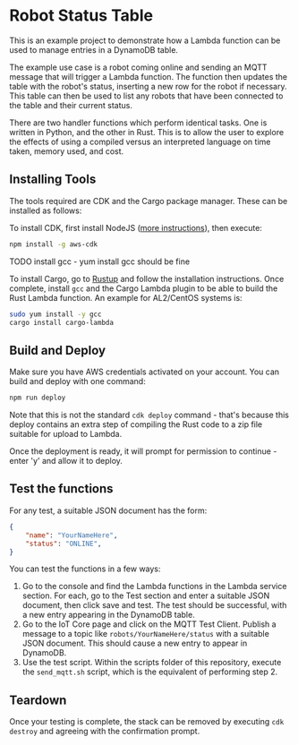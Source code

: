 # Robot Status Table

This is an example project to demonstrate how a Lambda function can be used to manage entries in a DynamoDB table.

The example use case is a robot coming online and sending an MQTT message that will trigger a Lambda function. The function then updates the table with the robot's status, inserting a new row for the robot if necessary. This table can then be used to list any robots that have been connected to the table and their current status.

There are two handler functions which perform identical tasks. One is written in Python, and the other in Rust. This is to allow the user to explore the effects of using a compiled versus an interpreted language on time taken, memory used, and cost. 

## Installing Tools

The tools required are CDK and the Cargo package manager. These can be installed as follows:

To install CDK, first install NodeJS ([more instructions](https://nodejs.org/en/download/package-manager)), then execute:

```bash
npm install -g aws-cdk
```

TODO install gcc - yum install gcc should be fine

To install Cargo, go to [Rustup](https://rustup.rs/) and follow the installation instructions. Once complete, install `gcc` and the Cargo Lambda plugin to be able to build the Rust Lambda function. An example for AL2/CentOS systems is:

```bash
sudo yum install -y gcc
cargo install cargo-lambda
```

## Build and Deploy

Make sure you have AWS credentials activated on your account. You can build and deploy with one command:

```bash
npm run deploy
```

Note that this is not the standard `cdk deploy` command - that's because this deploy contains an extra step of compiling the Rust code to a zip file suitable for upload to Lambda.

Once the deployment is ready, it will prompt for permission to continue - enter 'y' and allow it to deploy.

## Test the functions

For any test, a suitable JSON document has the form:

```json
{
    "name": "YourNameHere",
    "status": "ONLINE",
}
```

You can test the functions in a few ways:
1. Go to the console and find the Lambda functions in the Lambda service section. For each, go to the Test section and enter a suitable JSON document, then click save and test. The test should be successful, with a new entry appearing in the DynamoDB table.
2. Go to the IoT Core page and click on the MQTT Test Client. Publish a message to a topic like `robots/YourNameHere/status` with a suitable JSON document. This should cause a new entry to appear in DynamoDB.
3. Use the test script. Within the scripts folder of this repository, execute the `send_mqtt.sh` script, which is the equivalent of performing step 2.

## Teardown

Once your testing is complete, the stack can be removed by executing `cdk destroy` and agreeing with the confirmation prompt.
